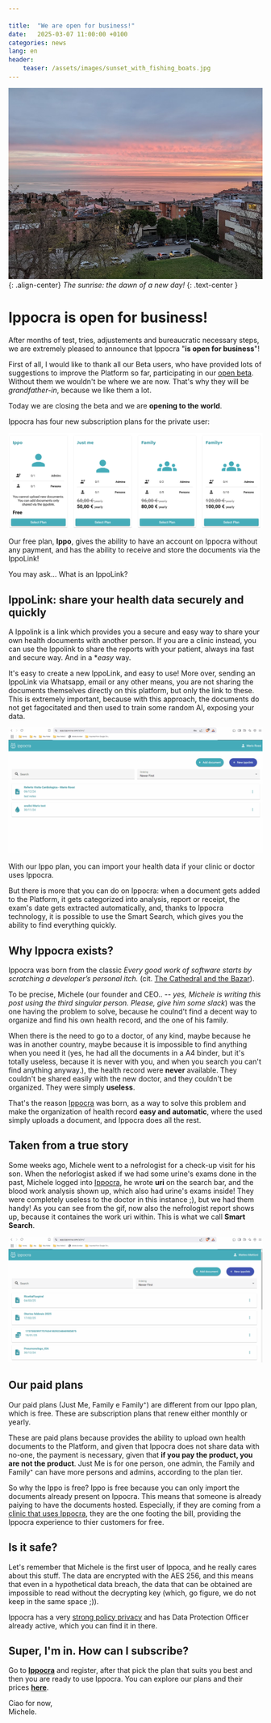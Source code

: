 ```yaml
---

title:  "We are open for business!"
date:   2025-03-07 11:00:00 +0100
categories: news
lang: en
header:
    teaser: /assets/images/sunset_with_fishing_boats.jpg
---
```


![image-center](/assets/images/sunrise_with_fishing_boats.jpg){: .align-center}
*The sunrise: the dawn of a new day!*
{: .text-center }

# Ippocra is open for business!

After months of test, tries, adjustements and bureaucratic necessary steps, we are extremely
pleased to announce that Ippocra "<strong>is open for business</strong>"!

First of all, I would like to thank all our Beta users, who have provided lots of suggestions 
to improve the Platform so far, participating in our [open beta](/private-beta). Without
them we wouldn't be where we are now. That's why they will be *grandfather-in*, because
we like them a lot.

Today we are closing the beta and we are **opening to the world**.

Ippocra has four new subscription plans for the private user:

![image-center](/assets/images/plans_en.png)

Our free plan, **Ippo**, gives the ability to have an account on Ippocra without any
payment, and has the ability to receive and store the documents via the IppoLink!

You may ask... What is an IppoLink?

## IppoLink: share your health data securely and quickly

A Ippolink is a link which provides you a secure and easy way to share your own health documents
with another person. If you are a clinic instead, you can use the Ippolink to share the reports
with your patient, always ina fast and secure way. And in a **easy* way.

It's easy to create a new IppoLink, and easy to use! More over, sending an IppoLink via Whatsapp,
email or any other means, you are not sharing the documents themselves directly on this platform,
but only the link to these. This is extremely important, because with this approach, the documents
do not get fagocitated and then used to train some random AI, exposing your data.

![image-center](/assets/images/ippolink_creation_en.gif)

With our Ippo plan, you can import your health data if your clinic or doctor uses Ippocra. 

But there is more that you can do on Ippocra: when a document gets added to the Platform, 
it gets categorized into analysis, report or receipt, the exam's date gets extracted automatically, 
and, thanks to Ippocra technology, it is possible to use the Smart Search, which gives you the ability 
to find everything quickly.

## Why Ippocra exists?

Ippocra was born from the classic *Every good work of software starts by scratching a developer’s personal itch.* (cit. [The Cathedral and the Bazar](https://en.wikipedia.org/wiki/The_Cathedral_and_the_Bazaar)). 

To be precise, Michele (our founder and CEO.. -- *yes, Michele is writing this post using the third singular person. Please, give him some slack*) was the one having the problem to solve, because he coulnd't find a decent way to organize and 
find his own health record, and the one of his family.

When there is the need to go to a doctor, of any kind, maybe because he was in another country, maybe because it is 
impossible to find anything when you need it (yes, he had all the documents in a A4 binder, but it's totally useless, because it is never with you, and when you search you can't find anything anyway.), the health record were **never** available. 
They couldn't be shared easily with the new doctor, and they couldn't be organized. They were simply **useless**.

That's the reason [Ippocra](https://ippocra.com) was born, as a way to solve this problem and make the organization
of health record **easy and automatic**, where the used simply uploads a document, and Ippocra does all the rest.

## Taken from a true story

Some weeks ago, Michele went to a nefrologist for a check-up visit for his son. When the neforlogist asked if we had
some urine's exams done in the past, Michele logged into [Ippocra](https://app.ippocra.com/), he wrote **uri** on the search bar, and 
the blood work analysis shown up, which also had urine's exams inside! They were completely
useless to the doctor in this instance ;), but we had them handy! As you can see from the gif, now also the nefrologist report 
shows up, because it containes the work uri within. This is what we call **Smart Search**.

![image-center](/assets/images/search_uri_en.gif)


## Our paid plans

Our paid plans (Just Me, Family e Family⁺) are different from our Ippo plan, which is free. These are subscription plans 
that renew either monthly or yearly.

These are paid plans because provides the ability to upload own health documents to the Platform, and given that Ippocra
does not share data with no-one, the payment is necessary, given that **if you pay the product, you are not the product**.
Just Me is for one person, one admin, the Family and Family⁺ can have more persons and admins, according to the plan tier.

So why the Ippo is free? Ippo is free because you can only import the documents already present on Ippocra. This means 
that someone is already paiying to have the documents hosted. Especially, if they are coming from a [clinic that uses Ippocra](/business), they are the one footing the bill, providing the Ippocra experience to thier customers for free.

## Is it safe?

Let's remember that Michele is the first user of Ippoca, and he really cares about this stuff.
The data are encrypted with the AES 256, and this means that even in a hypothetical data breach, the
data that can be obtained are impossible to read without the decrypting key (which, go figure, we do not keep in
the same space ;)).

Ippocra has a very  [strong policy privacy](/legal/policy/) and has Data Protection Officer 
already active, which you can find it in there.

## Super, I'm in. How can I subscribe?

Go to **[Ippocra](https://app.ippocra.com)** and register, after that pick the plan that suits you best and then
you are ready to use Ippocra. You can explore our plans and their prices **[here](/pricing)**.

Ciao for now, <br/>
Michele.






